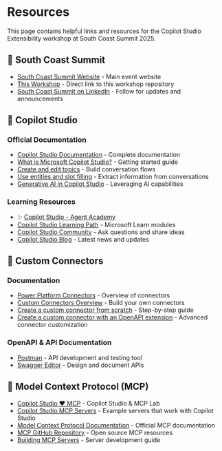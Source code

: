 # Resources

This page contains helpful links and resources for the Copilot Studio Extensibility workshop at South Coast Summit 2025.

## 🎉 South Coast Summit

- [South Coast Summit Website](https://southcoastsummit.com/) - Main event website
- [This Workshop](https://aka.ms/scs25-copilot-studio) - Direct link to this workshop repository
- [South Coast Summit on LinkedIn](https://www.linkedin.com/company/south-coast-summit/) - Follow for updates and announcements

## 🤖 Copilot Studio

### Official Documentation

- [Copilot Studio Documentation](https://learn.microsoft.com/microsoft-copilot-studio/) - Complete documentation
- [What is Microsoft Copilot Studio?](https://learn.microsoft.com/microsoft-copilot-studio/fundamentals-what-is-copilot-studio) - Getting started guide
- [Create and edit topics](https://learn.microsoft.com/microsoft-copilot-studio/authoring-create-edit-topics) - Build conversation flows
- [Use entities and slot filling](https://learn.microsoft.com/microsoft-copilot-studio/advanced-entities-slot-filling) - Extract information from conversations
- [Generative AI in Copilot Studio](https://learn.microsoft.com/microsoft-copilot-studio/nlu-gpt-overview) - Leveraging AI capabilities

### Learning Resources

- ✨ [Copilot Studio - Agent Academy](https://aka.ms/agent-academy)
- [Copilot Studio Learning Path](https://learn.microsoft.com/training/paths/work-power-virtual-agents/) - Microsoft Learn modules
- [Copilot Studio Community](https://community.powerplatform.com/forums/thread/?groupid=db8f53c2-767d-47d6-a1ae-fe4c828a6553) - Ask questions and share ideas
- [Copilot Studio Blog](https://www.microsoft.com/microsoft-copilot/blog/copilot-studio) - Latest news and updates

## 🔌 Custom Connectors

### Documentation

- [Power Platform Connectors](https://learn.microsoft.com/connectors/) - Overview of connectors
- [Custom Connectors Overview](https://learn.microsoft.com/connectors/custom-connectors/) - Build your own connectors
- [Create a custom connector from scratch](https://learn.microsoft.com/connectors/custom-connectors/define-blank) - Step-by-step guide
- [Create a custom connector with an OpenAPI extension](https://learn.microsoft.com/connectors/custom-connectors/openapi-extensions) - Advanced connector customization

### OpenAPI & API Documentation

- [Postman](https://www.postman.com/) - API development and testing tool
- [Swagger Editor](https://editor.swagger.io/) - Design and document APIs

## 🧠 Model Context Protocol (MCP)

- [Copilot Studio ❤️ MCP](https://aka.ms/mcsmcp/lab) - Copilot Studio & MCP Lab
- [Copilot Studio MCP Servers](https://aka.ms/copilot-studio-mcp) - Example servers that work with Copilot Studio
- [Model Context Protocol Documentation](https://modelcontextprotocol.io/) - Official MCP documentation
- [MCP GitHub Repository](https://github.com/modelcontextprotocol) - Open source MCP resources
- [Building MCP Servers](https://modelcontextprotocol.io/docs/concepts/servers) - Server development guide
